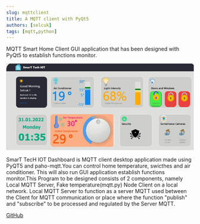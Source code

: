 ```yaml
---
slug: mqttclient
title: A MQTT client with PyQt5
authors: [selcuk]
tags: [mqtt,python]
---
```


MQTT Smart Home Client GUI application that has been designed with PyQt5 to establish functions monitor.

![Docusaurus Plushie](./1643583863074-01b618aaed4c59d5c66bc4a9c48674f6.jpeg)

SmarT TecH IOT Dashboard is MQTT client desktop application made using PyQT5 and paho-mqtt.You can control home temperature, swicthes and air conditioner. This will also run GUI application establish functions monitor.This Program to be designed consists of 2 components, namely Local MQTT Server, Fake temperature(mqtt.py) Node Client on a local network. Local MQTT Server to function as a server MQTT used between the Client for MQTT communication or place where the function "publish" and "subscribe" to be processed and regulated by the Server MQTT.


[GitHub](https://github.com/selcukgk29/A-MQTT-client-with-PyQt5-PSide2)